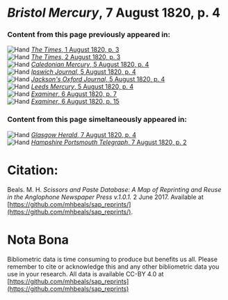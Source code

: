 # *Bristol Mercury*, 7 August 1820, p. 4  
  
### Content from this page previously appeared in:  
![Hand](http://scissorsandpaste.net/wp-content/uploads/2017/06/smallhandpointer.png) [*The Times*, 1 August 1820, p. 3](https://mhbeals.github.io/sap_html/The-Times/The-Times-1-August-1820-p-3)  
![Hand](http://scissorsandpaste.net/wp-content/uploads/2017/06/smallhandpointer.png) [*The Times*, 2 August 1820, p. 3](https://mhbeals.github.io/sap_html/The-Times/The-Times-2-August-1820-p-3)  
![Hand](http://scissorsandpaste.net/wp-content/uploads/2017/06/smallhandpointer.png) [*Caledonian Mercury*, 5 August 1820, p. 4](https://mhbeals.github.io/sap_html/Caledonian-Mercury/Caledonian-Mercury-5-August-1820-p-4)  
![Hand](http://scissorsandpaste.net/wp-content/uploads/2017/06/smallhandpointer.png) [*Ipswich Journal*, 5 August 1820, p. 4](https://mhbeals.github.io/sap_html/Ipswich-Journal/Ipswich-Journal-5-August-1820-p-4)  
![Hand](http://scissorsandpaste.net/wp-content/uploads/2017/06/smallhandpointer.png) [*Jackson's Oxford Journal*, 5 August 1820, p. 4](https://mhbeals.github.io/sap_html/Jackson's-Oxford-Journal/Jackson's-Oxford-Journal-5-August-1820-p-4)  
![Hand](http://scissorsandpaste.net/wp-content/uploads/2017/06/smallhandpointer.png) [*Leeds Mercury*, 5 August 1820, p. 4](https://mhbeals.github.io/sap_html/Leeds-Mercury/Leeds-Mercury-5-August-1820-p-4)  
![Hand](http://scissorsandpaste.net/wp-content/uploads/2017/06/smallhandpointer.png) [*Examiner*, 6 August 1820, p. 7](https://mhbeals.github.io/sap_html/Examiner/Examiner-6-August-1820-p-7)  
![Hand](http://scissorsandpaste.net/wp-content/uploads/2017/06/smallhandpointer.png) [*Examiner*, 6 August 1820, p. 15](https://mhbeals.github.io/sap_html/Examiner/Examiner-6-August-1820-p-15)  
  
### Content from this page simeltaneously appeared in:  
![Hand](http://scissorsandpaste.net/wp-content/uploads/2017/06/smallhandpointer.png) [*Glasgow Herald*, 7 August 1820, p. 4](https://mhbeals.github.io/sap_html/Glasgow-Herald/Glasgow-Herald-7-August-1820-p-4)  
![Hand](http://scissorsandpaste.net/wp-content/uploads/2017/06/smallhandpointer.png) [*Hampshire Portsmouth Telegraph*, 7 August 1820, p. 2](https://mhbeals.github.io/sap_html/Hampshire-Portsmouth-Telegraph/Hampshire-Portsmouth-Telegraph-7-August-1820-p-2)  


# Citation: 

Beals. M. H. *Scissors and Paste Database: A Map of Reprinting and Reuse in the Anglophone Newspaper Press v.1.0.1.* 2 June 2017. Available at [https://github.com/mhbeals/sap_reprints/](https://github.com/mhbeals/sap_reprints/). 

# Nota Bona

Bibliometric data is time consuming to produce but benefits us all. Please remember to cite or acknowledge this and any other bibliometric data you use in your research. All data is available CC-BY 4.0 at [https://github.com/mhbeals/sap_reprints](https://github.com/mhbeals/sap_reprints)